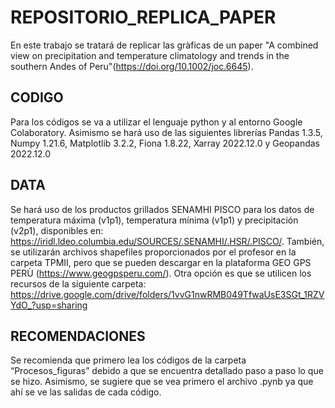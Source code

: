 # REPOSITORIO_REPLICA_PAPER
En este trabajo se tratará de replicar las gràficas de un paper "A combined view on precipitation and temperature climatology and trends in the southern Andes of Peru"(https://doi.org/10.1002/joc.6645).
## CODIGO
Para los códigos se va a utilizar el lenguaje python y al entorno Google Colaboratory. Asimismo se hará uso de las siguientes librerías Pandas 1.3.5, Numpy 1.21.6, Matplotlib 3.2.2, Fiona 1.8.22, Xarray 2022.12.0 y Geopandas 2022.12.0
## DATA
Se hará uso de los productos grillados SENAMHI PISCO para los datos de temperatura máxima (v1p1), temperatura mínima (v1p1) y precipitación (v2p1), disponibles en: https://iridl.ldeo.columbia.edu/SOURCES/.SENAMHI/.HSR/.PISCO/. También, se utilizarán archivos shapefiles proporcionados por el profesor en la carpeta TPMII, pero que se pueden descargar en la plataforma GEO GPS PERÙ (https://www.geogpsperu.com/). Otra opción es que se utilicen los recursos de la siguiente carpeta: https://drive.google.com/drive/folders/1vvG1nwRMB049TfwaUsE3SGt_1RZVYdO_?usp=sharing 
## RECOMENDACIONES
Se recomienda que primero lea los códigos de la carpeta “Procesos_figuras” debido a que se encuentra detallado paso a paso lo que se hizo. Asimismo, se sugiere que se vea primero el archivo .pynb ya que ahí se ve las salidas de cada código. 
